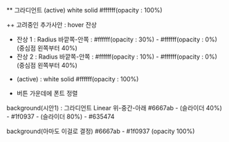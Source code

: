 <!-- 계산기
- width : 432px
- height : 768px
** 그라디언트 Linear 위-아래 : #6667ab - #1f0937 (opacity : 둘다 100%) (중심점 75%)

버튼들 감싸는 wrapbox
- width : 320px
- height : 370px

계산기 버튼
- 기본 그라데이션 원들 : width, height: 60px
** 그라디언트 (기본) Radius 바깥쪽-안쪽 : #6667ab(opacity : 0%) - #6667ab(opacity : 100%) (중심점 왼쪽부터 60%)
** 그라디언트 (hover) Radius 바깥쪽-안쪽 : #ffffff(opacity : 70%) - #ffffff(opacity : 0%) (중심점 왼쪽부터 40%) -->
** 그라디언트 (active) white solid #ffffff(opacity : 100%)

  ++ 고려중인 추가사안 : hover 잔상
  - 잔상 1 : Radius 바깥쪽-안쪽 : #ffffff(opacity : 30%) - #ffffff(opacity : 0%) (중심점 왼쪽부터 40%)
  - 잔상 2 : Radius 바깥쪽-안쪽 : #ffffff(opacity : 10%) - #ffffff(opacity : 0%) (중심점 왼쪽부터 40%)

<!-- - 숫자 0 버튼 : width : 100px / height : 45px <<더 나은 방향 있으면 수정하기>> -->
<!-- - (기본 / hover) : border : 3px solid #ffffff -->
- (active) : white solid #ffffff(opacity : 100%)

<!-- 글자 사이즈
- 전체식 : 21pt
- 결과값 : 36pt -->
<!-- - 버튼 내부 숫자 폰트 사이즈 : 24pt -->
- 버튼 가운데에 폰트 정렬

background(시안1) : 그라디언트 Linear 위-중간-아래 
#6667ab - (슬라이더 40%) - #1f0937 - (슬라이더 80%) - #635474

background(아마도 이걸로 결정)
#6667ab - #1f0937 (opacity 100%)